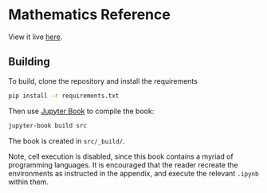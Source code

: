 # Mathematics Reference

View it live [here](https://fjebaker.github.io/maths-reference/titlepage.html).

## Building
To build, clone the repository and install the requirements
```bash
pip install -r requirements.txt
```

Then use [Jupyter Book](https://jupyterbook.org/) to compile the book:
```bash
jupyter-book build src
```

The book is created in `src/_build/`.

Note, cell execution is disabled, since this book contains a myriad of programming languages. It is encouraged that the reader recreate the environments as instructed in the appendix, and execute the relevant `.ipynb` within them.